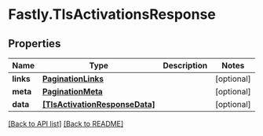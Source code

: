 # Fastly.TlsActivationsResponse

## Properties

Name | Type | Description | Notes
------------ | ------------- | ------------- | -------------
**links** | [**PaginationLinks**](PaginationLinks.md) |  | [optional] 
**meta** | [**PaginationMeta**](PaginationMeta.md) |  | [optional] 
**data** | [**[TlsActivationResponseData]**](TlsActivationResponseData.md) |  | [optional] 



[[Back to API list]](../../README.md#endpoints) [[Back to README]](../../README.md)

